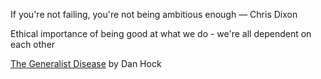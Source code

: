 If you're not failing, you're not being ambitious enough — Chris Dixon

Ethical importance of being good at what we do - we're all dependent on each other

[The Generalist Disease](https://www.danhock.co/p/generalist-disease) by Dan Hock